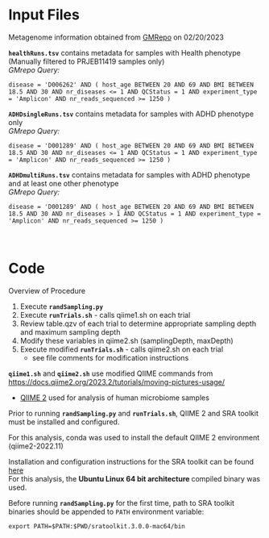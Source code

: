 # Input Files
Metagenome information obtained from [GMRepo](https://gmrepo.humangut.info/home) on 02/20/2023 <br/> 

<b>```healthRuns.tsv```</b> contains metadata for samples with Health phenotype (Manually filtered to PRJEB11419 samples only) <br/> 
<i>GMrepo Query: </i> 
``` 
disease = 'D006262' AND ( host_age BETWEEN 20 AND 69 AND BMI BETWEEN 18.5 AND 30 AND nr_diseases <= 1 AND QCStatus = 1 AND experiment_type = 'Amplicon' AND nr_reads_sequenced >= 1250 )
```

<b>```ADHDsingleRuns.tsv```</b> contains metadata for samples with ADHD phenotype only <br/>
<i>GMrepo Query: </i>
``` 
disease = 'D001289' AND ( host_age BETWEEN 20 AND 69 AND BMI BETWEEN 18.5 AND 30 AND nr_diseases <= 1 AND QCStatus = 1 AND experiment_type = 'Amplicon' AND nr_reads_sequenced >= 1250 ) 
```

<b>```ADHDmultiRuns.tsv```</b> contains metadata for samples with ADHD phenotype and at least one other phenotype <br/>
<i>GMrepo Query: </i>
``` 
disease = 'D001289' AND ( host_age BETWEEN 20 AND 69 AND BMI BETWEEN 18.5 AND 30 AND nr_diseases > 1 AND QCStatus = 1 AND experiment_type = 'Amplicon' AND nr_reads_sequenced >= 1250 ) 
```
<br/>

# Code

Overview of Procedure 
1. Execute <b>```randSampling.py```</b>
2. Execute <b>```runTrials.sh```</b> - calls qiime1.sh on each trial
3. Review table.qzv of each trial to determine appropriate sampling depth and maximum sampling depth
4. Modify these variables in qiime2.sh (samplingDepth, maxDepth)
5. Execute modified <b>```runTrials.sh```</b> - calls qiime2.sh on each trial
   * see file comments for modification instructions
 

<b>```qiime1.sh```</b> and <b>```qiime2.sh```</b> use modified QIIME commands from https://docs.qiime2.org/2023.2/tutorials/moving-pictures-usage/
* [QIIME 2](https://qiime2.org/) used for analysis of human microbiome samples

Prior to running <b>```randSampling.py```</b> and <b>```runTrials.sh```</b>, QIIME 2 and SRA toolkit must be installed and configured. <br/>

For this analysis, conda was used to install the default QIIME 2 environment (qiime2-2022.11)

Installation and configuration instructions for the SRA toolkit can be found [here](https://github.com/ncbi/sra-tools/wiki/01.-Downloading-SRA-Toolkit) </br>
For this analysis, the <b>Ubuntu Linux 64 bit architecture </b> compiled binary was used. 

Before running <b>```randSampling.py```</b> for the first time, path to SRA toolkit binaries should be appended to ```PATH``` environment variable:
```
export PATH=$PATH:$PWD/sratoolkit.3.0.0-mac64/bin
```
